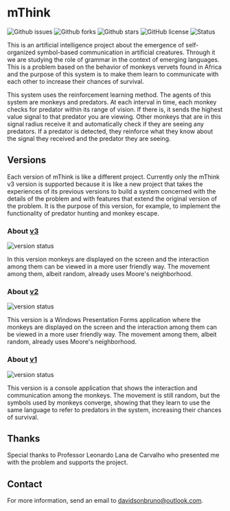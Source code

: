 # mThink
![Github issues](https://img.shields.io/github/issues/davidsonbrsilva/mThink.svg) ![Github forks](https://img.shields.io/github/forks/davidsonbrsilva/mThink.svg) ![Github stars](https://img.shields.io/github/stars/davidson-bruno/mThink.svg) ![GitHub license](https://img.shields.io/badge/license-MIT-blue.svg) ![Status](https://img.shields.io/badge/status-stopped-green?style=flat-square)

This is an artificial intelligence project about the emergence of self-organized symbol-based communication in artificial creatures. Through it we are studying the role of grammar in the context of emerging languages. This is a problem based on the behavior of monkeys vervets found in Africa and the purpose of this system is to make them learn to communicate with each other to increase their chances of survival.

This system uses the reinforcement learning method. The agents of this system are monkeys and predators. At each interval in time, each monkey checks for predator within its range of vision. If there is, it sends the highest value signal to that predator you are viewing. Other monkeys that are in this signal radius receive it and automatically check if they are seeing any predators. If a predator is detected, they reinforce what they know about the signal they received and the predator they are seeing.

## Versions
Each version of mThink is like a different project. Currently only the mThink v3 version is supported because it is like a new project that takes the experiences of its previous versions to build a system concerned with the details of the problem and with features that extend the original version of the problem. It is the purpose of this version, for example, to implement the functionality of predator hunting and monkey escape.

### About [v3](https://github.com/davidsonbrsilva/mThink/tree/master/v3)
![version status](https://img.shields.io/badge/status-deprecated-red.svg)

In this version monkeys are displayed on the screen and the interaction among them can be viewed in a more user friendly way. The movement among them, albeit random, already uses Moore's neighborhood.

### About [v2](https://github.com/davidsonbrsilva/mThink/tree/master/v2)
![version status](https://img.shields.io/badge/status-deprecated-red.svg)

This version is a Windows Presentation Forms application where the monkeys are displayed on the screen and the interaction among them can be viewed in a more user friendly way. The movement among them, albeit random, already uses Moore's neighborhood.

### About [v1](https://github.com/davidsonbrsilva/mThink/tree/master/v1)
![version status](https://img.shields.io/badge/status-deprecated-red.svg)

This version is a console application that shows the interaction and communication among the monkeys. The movement is still random, but the symbols used by monkeys converge, showing that they learn to use the same language to refer to predators in the system, increasing their chances of survival.

## Thanks
Special thanks to Professor Leonardo Lana de Carvalho who presented me with the problem and supports the project.

## Contact
For more information, send an email to <davidsonbruno@outlook.com>.
